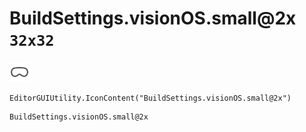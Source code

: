 # BuildSettings.visionOS.small@2x `32x32`
<img src="/img/BuildSettings.visionOS.small@2x.png" width=32 height=32>

``` CSharp
EditorGUIUtility.IconContent("BuildSettings.visionOS.small@2x")
```
```
BuildSettings.visionOS.small@2x
```
